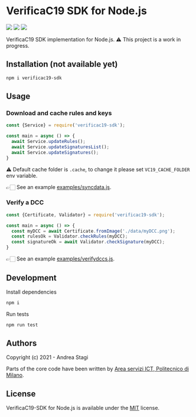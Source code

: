 # VerificaC19 SDK for Node.js

<a href="https://www.npmjs.com/package/verificac19-sdk"><img src="https://img.shields.io/npm/v/verificac19-sdk.svg?logo=npm" /></a>
<img src="https://github.com/astagi/verificac19-sdk/actions/workflows/ci.yml/badge.svg" />
<a href="https://codecov.io/gh/astagi/verificac19-sdk"><img src="https://codecov.io/gh/astagi/verificac19-sdk/branch/master/graph/badge.svg?token=SZ7lyP073V"/></a>

VerificaC19 SDK implementation for Node.js. ⚠️ This project is a work in progress.

## Installation (not available yet)

```sh
npm i verificac19-sdk
```

## Usage

### Download and cache rules and keys

```js
const {Service} = require('verificac19-sdk');

const main = async () => {
  await Service.updateRules();
  await Service.updateSignaturesList();
  await Service.updateSignatures();
}
```

⚠️ Default cache folder is `.cache`, to change it please set `VC19_CACHE_FOLDER`
env variable.

👉🏻  See an example [examples/syncdata.js](https://github.com/astagi/verificac19-sdk/blob/master/examples/syncdata.js).

### Verify a DCC

```js
const {Certificate, Validator} = require('verificac19-sdk');

const main = async () => {
  const myDCC = await Certificate.fromImage('./data/myDCC.png');
  const rulesOk = Validator.checkRules(myDCC);
  const signatureOk = await Validator.checkSignature(myDCC);
}
```

👉🏻  See an example [examples/verifydccs.js](https://github.com/astagi/verificac19-sdk/blob/master/examples/verifydccs.js).

## Development

Install dependencies

```sh
npm i
```

Run tests

```sh
npm run test
```

## Authors
Copyright (c) 2021 - Andrea Stagi

Parts of the core code have been written by [Area servizi ICT, Politecnico di Milano](https://www.ict.polimi.it/).

## License
VerificaC19-SDK for Node.js is available under the [MIT](https://opensource.org/licenses/mit-license.php) license.
